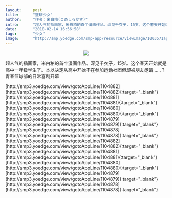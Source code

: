 ```yaml
---
layout:     post
title:      "篮球少女"
author:     "作者：米白粕(こめしろかす)"
intro:      "超人气的插画家，米白粕的首个漫画作品。深见千衣子，15岁。这个春天开始就是高中一年级学生了。本以决定从高中开始不在参加运动社团但却被朋友邀请……？青春篮球部的日常喜剧开幕"
date:       "2018-02-14 16:56:58"
tags:       "少女"
image:      "http://smp.yoedge.com/smp-app/resource/viewImage/1003571appline.png"
---
```

<div style="text-align: center">
<p><img src="http://smp.yoedge.com/smp-app/resource/viewImage/1003571appline.png"/></p>
</div>
<p class="post-meta">
<span>超人气的插画家，米白粕的首个漫画作品。深见千衣子，15岁。这个春天开始就是高中一年级学生了。本以决定从高中开始不在参加运动社团但却被朋友邀请……？青春篮球部的日常喜剧开幕</span>
</p>
[http://smp3.yoedge.com/view/gotoAppLine/1104882](http://smp3.yoedge.com/view/gotoAppLine/1104882){:target="_blank"}
[http://smp3.yoedge.com/view/gotoAppLine/1104881](http://smp3.yoedge.com/view/gotoAppLine/1104881){:target="_blank"}
[http://smp3.yoedge.com/view/gotoAppLine/1104880](http://smp3.yoedge.com/view/gotoAppLine/1104880){:target="_blank"}
[http://smp3.yoedge.com/view/gotoAppLine/1104879](http://smp3.yoedge.com/view/gotoAppLine/1104879){:target="_blank"}
[http://smp3.yoedge.com/view/gotoAppLine/1104878](http://smp3.yoedge.com/view/gotoAppLine/1104878){:target="_blank"}
[http://smp3.yoedge.com/view/gotoAppLine/1104882](http://smp3.yoedge.com/view/gotoAppLine/1104882){:target="_blank"}
[http://smp3.yoedge.com/view/gotoAppLine/1104881](http://smp3.yoedge.com/view/gotoAppLine/1104881){:target="_blank"}
[http://smp3.yoedge.com/view/gotoAppLine/1104880](http://smp3.yoedge.com/view/gotoAppLine/1104880){:target="_blank"}
[http://smp3.yoedge.com/view/gotoAppLine/1104879](http://smp3.yoedge.com/view/gotoAppLine/1104879){:target="_blank"}
[http://smp3.yoedge.com/view/gotoAppLine/1104878](http://smp3.yoedge.com/view/gotoAppLine/1104878){:target="_blank"}



